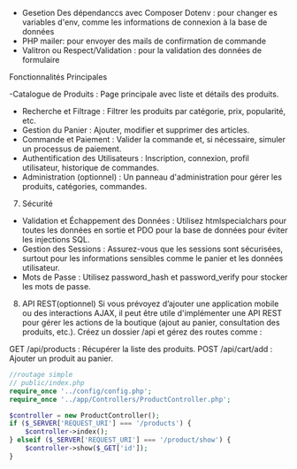 - Gesetion Des dépendanccs avec Composer
Dotenv : pour changer es variables d'env, comme les informations de connexion à la base de données
- PHP mailer: pour envoyer des mails de confirmation de commande
- Valitron ou Respect/Validation : pour la validation des données de formulaire

Fonctionnalités Principales

-Catalogue de Produits : Page principale avec liste et détails des produits.
- Recherche et Filtrage : Filtrer les produits par catégorie, prix, popularité, etc.
- Gestion du Panier : Ajouter, modifier et supprimer des articles.
- Commande et Paiement : Valider la commande et, si nécessaire, simuler un processus de paiement.
- Authentification des Utilisateurs : Inscription, connexion, profil utilisateur, historique de commandes.
- Administration (optionnel) : Un panneau d'administration pour gérer les produits, catégories, commandes.

7. Sécurité
- Validation et Échappement des Données : Utilisez htmlspecialchars pour toutes les données en sortie et PDO pour la base de données pour éviter les injections SQL.
- Gestion des Sessions : Assurez-vous que les sessions sont sécurisées, surtout pour les informations sensibles comme le panier et les données utilisateur.
- Mots de Passe : Utilisez password_hash et password_verify pour stocker les mots de passe.

8. API REST(optionnel)
Si vous prévoyez d’ajouter une application mobile ou des interactions AJAX, il peut être utile d'implémenter une API REST pour gérer les actions de la boutique (ajout au panier, consultation des produits, etc.). Créez un dossier /api et gérez des routes comme :

GET /api/products : Récupérer la liste des produits.
POST /api/cart/add : Ajouter un produit au panier.


```php
//routage simple
// public/index.php
require_once '../config/config.php';
require_once '../app/Controllers/ProductController.php';

$controller = new ProductController();
if ($_SERVER['REQUEST_URI'] === '/products') {
    $controller->index();
} elseif ($_SERVER['REQUEST_URI'] === '/product/show') {
    $controller->show($_GET['id']);
}

```